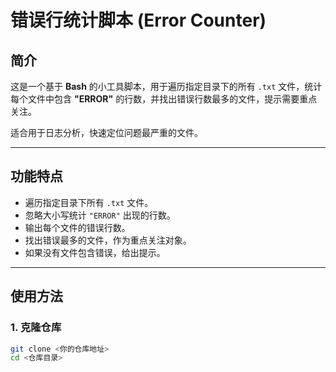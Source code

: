 # 错误行统计脚本 (Error Counter)

## 简介
这是一个基于 **Bash** 的小工具脚本，用于遍历指定目录下的所有 `.txt` 文件，统计每个文件中包含 **"ERROR"** 的行数，并找出错误行数最多的文件，提示需要重点关注。  

适合用于日志分析，快速定位问题最严重的文件。

---

## 功能特点
- 遍历指定目录下所有 `.txt` 文件。
- 忽略大小写统计 `"ERROR"` 出现的行数。
- 输出每个文件的错误行数。
- 找出错误最多的文件，作为重点关注对象。
- 如果没有文件包含错误，给出提示。

---

## 使用方法

### 1. 克隆仓库
```bash
git clone <你的仓库地址>
cd <仓库目录>


